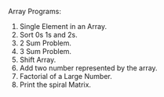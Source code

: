 Array Programs:
1. Single Element in an Array.
2. Sort 0s 1s and 2s.
3. 2 Sum Problem.
4. 3 Sum Problem.
5. Shift Array.
6. Add two number represented by the array.
7. Factorial of a Large Number.
8. Print the spiral Matrix.
